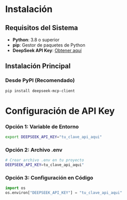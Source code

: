 # Instalación

## Requisitos del Sistema
- **Python**: 3.8 o superior
- **pip**: Gestor de paquetes de Python
- **DeepSeek API Key**: [Obtener aquí](https://platform.deepseek.com)

## Instalación Principal

### Desde PyPI (Recomendado)
```bash
pip install deepseek-mcp-client
```

# Configuración de API Key

### Opción 1: Variable de Entorno
```bash
export DEEPSEEK_API_KEY="tu_clave_api_aqui"
```

### Opción 2: Archivo .env
```bash
# Crear archivo .env en tu proyecto
DEEPSEEK_API_KEY=tu_clave_api_aqui"
```

### Opción 3: Configuración en Código
```python
import os
os.environ["DEEPSEEK_API_KEY"] = "tu_clave_api_aqui"
```